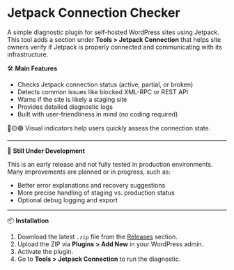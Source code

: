 # Jetpack Connection Checker

A simple diagnostic plugin for self-hosted WordPress sites using Jetpack. This tool adds a section under **Tools > Jetpack Connection** that helps site owners verify if Jetpack is properly connected and communicating with its infrastructure.

🛠️ **Main Features**

- Checks Jetpack connection status (active, partial, or broken)
- Detects common issues like blocked XML-RPC or REST API
- Warns if the site is likely a staging site
- Provides detailed diagnostic logs
- Built with user-friendliness in mind (no coding required)

🔴🟡🟢 Visual indicators help users quickly assess the connection state.

---

🚧 **Still Under Development**

This is an early release and not fully tested in production environments. Many improvements are planned or in progress, such as:

- Better error explanations and recovery suggestions
- More precise handling of staging vs. production status
- Optional debug logging and export

---

📦 **Installation**

1. Download the latest `.zip` file from the [Releases](../../releases) section.
2. Upload the ZIP via **Plugins > Add New** in your WordPress admin.
3. Activate the plugin.
4. Go to **Tools > Jetpack Connection** to run the diagnostic.
